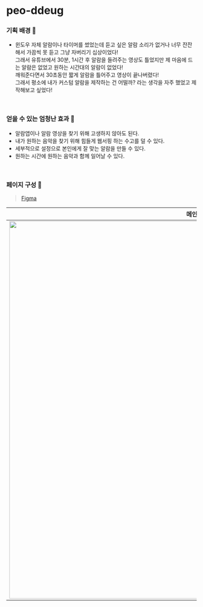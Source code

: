 # peo-ddeug

### 기획 배경 💌
- 윈도우 자체 알람이나 타이머를 썼었는데 듣고 싶은 알람 소리가 없거나 너무 잔잔해서 가끔씩 못 듣고 그냥 자버리기 십상이었다! <br />
그래서 유튜브에서 30분, 1시간 후 알람을 들려주는 영상도 틀었지만 제 마음에 드는 알람은 없었고 원하는 시간대의 알람이 없었다! <br />깨워준다면서 30초동안 짧게 알람을 틀어주고 영상이 끝나버렸다! <br />그래서 평소에 내가 커스텀 알람을 제작하는 건 어떨까? 라는 생각을 자주 했었고 제작해보고 싶었다!


<br />

### 얻을 수 있는 엄청난 효과 🌼
- 알람앱이나 알람 영상을 찾기 위해 고생하지 않아도 된다.
- 내가 원하는 음악을 찾기 위해 힘들게 웹서핑 하는 수고를 덜 수 있다.
- 세부적으로 설정으로 본인에게 잘 맞는 알람을 만들 수 있다.
- 원하는 시간에 원하는 음악과 함께 일어날 수 있다.


<br />

### 페이지 구성 🌴
> [Figma](https://www.figma.com/file/2r169N2AOgn5wBClCsJroP/python-project?node-id=0%3A1)

|메인 화면|기본 설정 화면|커스텀 설정 화면|알람 화면(간단한 게임)|
|:--:|:--:|:--:|:--:|
|<img src="https://user-images.githubusercontent.com/87300199/189932725-cae7f9a7-2f6d-4917-bba3-a5c0137a18ff.png" width="1000">|<img src="https://user-images.githubusercontent.com/87300199/189932913-6e540fcd-f8b5-47cd-9f94-6d4923f671eb.png" width="1000">|<img src="https://user-images.githubusercontent.com/87300199/189932978-d265b0e5-63a4-4a71-b030-ba1c71525a46.png" width="1000"> |<img src="https://user-images.githubusercontent.com/87300199/189933049-4769c561-5f69-4855-831f-d16eecc7c29a.png" width="1000">|

